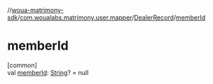 //[woua-matrimony-sdk](../../../index.md)/[com.woualabs.matrimony.user.mapper](../index.md)/[DealerRecord](index.md)/[memberId](member-id.md)

# memberId

[common]\
val [memberId](member-id.md): [String](https://kotlinlang.org/api/latest/jvm/stdlib/kotlin/-string/index.html)? = null
